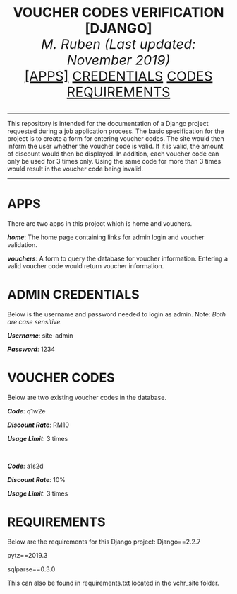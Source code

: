 <htmml>
<p align="center" style = "font-size:30">
  <b> VOUCHER CODES VERIFICATION [DJANGO] </b><br>
  <i> M. Ruben (Last updated: November 2019) </i><br>
  <a href=https://github.com/m-rbn/vouchers_django/blob/master/README.md#apps>[APPS]</a> 
  <a href=https://github.com/m-rbn/vouchers_django/blob/master/README.md#admin-credentials>CREDENTIALS</a>
  <a href=https://github.com/m-rbn/vouchers_django/blob/master/README.md#voucher-codes>CODES</a> 
  <a href=https://github.com/m-rbn/vouchers_django/blob/master/README.md#requirements>REQUIREMENTS</a>
</p>
<hr>
<p>This repository is intended for the documentation of a Django project requested during a job application process. 
The basic specification for the project is to create a form for entering voucher codes. The site would then inform the user whether the voucher code is valid.
If it is valid, the amount of discount would then be displayed. In addition, each voucher code can only be used for 3 times only.
Using the same code for more than 3 times would result in the voucher code being invalid.</p> 
<hr>
</html>

# APPS
There are two apps in this project which is home and vouchers.

***home***: The home page containing links for admin login and voucher validation.

***vouchers***: A form to query the database for voucher information. Entering a valid voucher code would return voucher information.

# ADMIN CREDENTIALS
Below is the username and password needed to login as admin. Note: *Both are case sensitive.*

***Username***: site-admin 

***Password***: 1234

# VOUCHER CODES 
Below are two existing voucher codes in the database.

***Code***: q1w2e
 
***Discount Rate***: RM10 

***Usage Limit***: 3 times 

<br> 

***Code***: a1s2d 

***Discount Rate***: 10% 

***Usage Limit***: 3 times

# REQUIREMENTS 
Below are the requirements for this Django project: 
Django==2.2.7

pytz==2019.3

sqlparse==0.3.0

This can also be found in requirements.txt located in the vchr_site folder.







 













